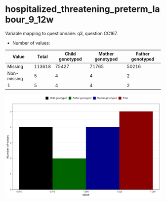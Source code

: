 # hospitalized_threatening_preterm_labour_9_12w
Variable mapping to questionnaire: q3, question CC167.
- Number of values:

| Value | Total | Child genotyped | Mother genotyped | Father genotyped |
| ----- | ----- | --------------- | ---------------- | ---------------- |
| Missing | 113618 | 75427 | 71765 | 50216 |
| Non-missing | 5 | 4 | 4 | 2 |
| 1 | 5 | 4 | 4 | 2 |



![](hospitalized_threatening_preterm_labour_9_12w_n.png)




